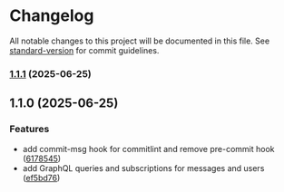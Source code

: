 # Changelog

All notable changes to this project will be documented in this file. See [standard-version](https://github.com/conventional-changelog/standard-version) for commit guidelines.

### [1.1.1](https://github.com/gratian-dicu-sv/device-logs/compare/v1.1.0...v1.1.1) (2025-06-25)

## 1.1.0 (2025-06-25)


### Features

* add commit-msg hook for commitlint and remove pre-commit hook ([6178545](https://github.com/gratian-dicu-sv/device-logs/commit/6178545a1d7ad5c00dff80ad58bfa03ce1ca1dac))
* add GraphQL queries and subscriptions for messages and users ([ef5bd76](https://github.com/gratian-dicu-sv/device-logs/commit/ef5bd76f5653c219a0c700f758ec72b416ffa978))
